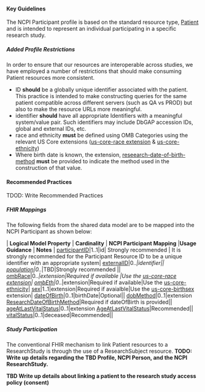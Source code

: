 #### Key Guidelines
The NCPI Participant profile is based on the standard resource type, [Patient](https://hl7.org/fhir/R4B/patient.html) and is intended to represent an individual participating in a specific research study. 

##### Added Profile Restrictions
In order to ensure that our resources are interoperable across studies, we have employed a number of restrictions that should make consuming Patient resources more consistent.

* ID **should** be a globally unique identifier associated with the patient. This practice is intended to make constructing queries for the same patient compatible across different servers (such as QA vs PROD) but also to make the resource URLs more meaningful. 
* identifier **should** have all appropriate Identifiers with a meaningful system/value pair. Such identifiers may include DbGAP accession IDs, global and external IDs, etc. 
* race and ethnicity **must** be defined using OMB Categories using the relevant US Core extensions ([us-core-race extension](https://hl7.org/fhir/us/core/STU7/StructureDefinition-us-core-race.html) & [us-core-ethnicity](https://hl7.org/fhir/us/core/STU7/StructureDefinition-us-core-ethnicity.html))
* Where birth date is known, the extension, [reseearch-date-of-birth-method](StructureDefinition-research-date-of-birth-method.html) **must** be provided to indicate the method used in the construction of that value.  

#### Recommended Practices
TDOD: Write Recommended Practices

##### FHIR Mappings
The following fields from the shared data model are to be mapped into the NCPI Participant as shown below:

| **Logical Model Property** | **Cardinality** |  **NCPI Participant Mapping** |**Usage Guidance** | **Notes** |
[participantID](structuredefinition-shareddatamodelresearchparticipant-definitions.html#diff_SharedDataModelResearchParticipant.participantID)|1..1|id| Strongly recommended | It is strongly recommended for the Participant Resource ID to be a unique identifier with an appropriate system|
[externalID](structuredefinition-shareddatamodelresearchparticipant-definitions.html#diff_SharedDataModelResearchParticipant.externalID)|0..*|identifier||
[population](structuredefinition-shareddatamodelresearchparticipant-definitions.html#diff_SharedDataModelResearchParticipant.population)|0..*|TBD|Strongly recommended ||
[ombRace](structuredefinition-shareddatamodelresearchparticipant-definitions.html#diff_SharedDataModelResearchParticipant.ombRace)|0..*|extension|Required if available |Use the [us-core-race extension](https://hl7.org/fhir/us/core/STU7/StructureDefinition-us-core-race.html)|
[ombEth](structuredefinition-shareddatamodelresearchparticipant-definitions.html#diff_SharedDataModelResearchParticipant.ombEth)|0..*|extension|Required if available|Use the [us-core-ethnicity](https://hl7.org/fhir/us/core/STU7/StructureDefinition-us-core-ethnicity.html)|
[sex](structuredefinition-shareddatamodelresearchparticipant-definitions.html#diff_SharedDataModelResearchParticipant.sex)|1..1|extension|Required if avaialble|Use the [us-core-birthsex](https://hl7.org/fhir/us/core/STU7/StructureDefinition-us-core-birthsex.html) extension|
[dateOfBirth](structuredefinition-shareddatamodelresearchparticipant-definitions.html#diff_SharedDataModelResearchParticipant.dateOfBirth)|0..1|birthDate|Optional||
[dobMethod](structuredefinition-shareddatamodelresearchparticipant-definitions.html#diff_SharedDataModelResearchParticipant.dobMethod)|0..1|extension [ResearchDateOfBirthMethod](StructureDefinition-research-date-of-birth-method)|Required if dateOfBirth is provided||
[ageAtLastVitalStatus](structuredefinition-shareddatamodelresearchparticipant-definitions.html#diff_SharedDataModelResearchParticipant.ageAtLastVitalStatus)|0..1|extension [AgeAtLastVitalStatus](StructureDefinition-research-age-at-last-vital-status)|Recommended||
[vitalStatus](structuredefinition-shareddatamodelresearchparticipant-definitions.html#diff_SharedDataModelResearchParticipant..vitalStatus)|0..1|deceased|Recommended||

##### Study Participation
The conventional FHIR mechanism to link Patient resources to a ResearchStudy is through the use of a ResearchSubject resource. **TODO: Write up details regarding the TBD Profile, NCPI Person, and the NCPI ResearchStudy.**

**TBD Write up details about linking a patient to the research study access policy (consent)**